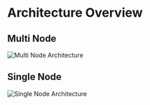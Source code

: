 # Architecture Overview 

## Multi Node
![Multi Node Architecture](/img/icedq-embedded-multi-node.png)

## Single Node 

![Single Node Architecture](/img/icedq-embedded-single-node.png)